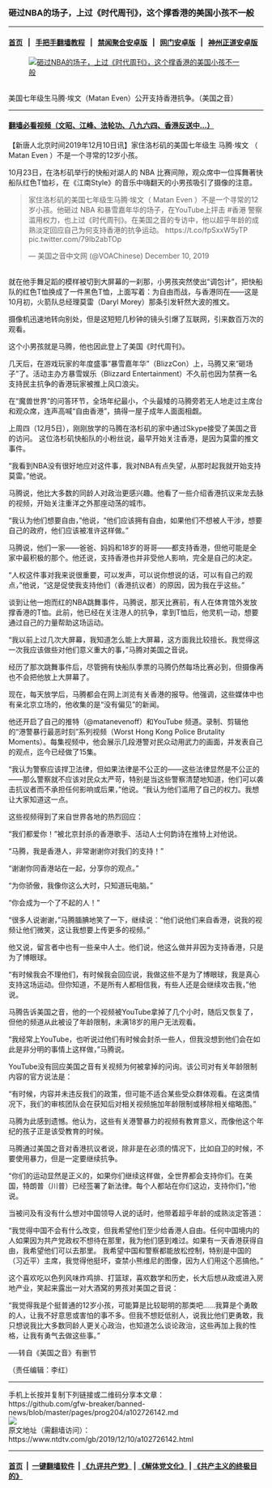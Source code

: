 ### 砸过NBA的场子，上过《时代周刊》，这个撑香港的美国小孩不一般
------------------------

#### [首页](https://github.com/gfw-breaker/banned-news/blob/master/README.md) &nbsp;&nbsp;|&nbsp;&nbsp; [手把手翻墙教程](https://github.com/gfw-breaker/guides/wiki) &nbsp;&nbsp;|&nbsp;&nbsp; [禁闻聚合安卓版](https://github.com/gfw-breaker/bn-android) &nbsp;&nbsp;|&nbsp;&nbsp; [网门安卓版](https://github.com/oGate2/oGate) &nbsp;&nbsp;|&nbsp;&nbsp; [神州正道安卓版](https://github.com/SzzdOgate/update) 



<div><div class="featured_image">
 <a href="https://i.ntdtv.com/assets/uploads/2019/12/83F214FC-CFE8-485D-A2CA-FA22D0086CDE_w1023_r1_s.jpg" target="_blank">
  <figure>
   <img alt="砸过NBA的场子，上过《时代周刊》，这个撑香港的美国小孩不一般" src="https://i.ntdtv.com/assets/uploads/2019/12/83F214FC-CFE8-485D-A2CA-FA22D0086CDE_w1023_r1_s-800x450.jpg"/>
  </figure><br/>
 </a>
 <span class="caption">
  美国七年级生马腾·埃文（Matan Even）公开支持香港抗争。（美国之音）
 </span>
</div>
</div><hr/>

#### [翻墙必看视频（文昭、江峰、法轮功、八九六四、香港反送中...）](https://github.com/gfw-breaker/banned-news/blob/master/pages/link3.md)

<div><div class="post_content" itemprop="articleBody">
 <p>
  【新唐人北京时间2019年12月10日讯】家住洛杉矶的美国七年级生
  <ok href="https://www.ntdtv.com/gb/马腾·埃文.htm">
   马腾·埃文
  </ok>
  （
  <ok href="https://www.ntdtv.com/gb/matan-even.htm">
   Matan Even
  </ok>
  ）不是一个寻常的12岁小孩。
 </p>
 <p>
  10月23日，在洛杉矶举行的快船对湖人的
  <ok href="https://www.ntdtv.com/gb/nba.htm">
   NBA
  </ok>
  比赛间隙，观众席中一位挥舞著快船队红色T恤衫，在《江南Style》的音乐中嗨翻天的小男孩吸引了摄像的注意。
 </p>
 <blockquote class="twitter-tweet" data-lang="en">
  <p dir="ltr" lang="zh">
   家住洛杉矶的美国七年级生马腾·埃文（
   <ok href="https://www.ntdtv.com/gb/matan-even.htm">
    Matan Even
   </ok>
   ）不是一个寻常的12岁小孩。他砸过
   <ok href="https://www.ntdtv.com/gb/nba.htm">
    NBA
   </ok>
   和暴雪嘉年华的场子，在YouTube上抨击
   <ok href="https://twitter.com/hashtag/%E9%A6%99%E6%B8%AF?src=hash&amp;ref_src=twsrc%5Etfw">
    #香港
   </ok>
   警察滥用权力，也上过《时代周刊》。在美国之音的专访中，他以超乎年龄的成熟淡定回应自己为何支持香港的抗争运动。
   <ok href="https://t.co/fpSxxW5yTP">
    https://t.co/fpSxxW5yTP
   </ok>
   <ok href="https://t.co/79Ib2abTOp">
    pic.twitter.com/79Ib2abTOp
   </ok>
  </p>
  <p>
   — 美国之音中文网 (@VOAChinese)
   <ok href="https://twitter.com/VOAChinese/status/1204205587858427904?ref_src=twsrc%5Etfw">
    December 10, 2019
   </ok>
  </p>
 </blockquote>
 <p>
  <script async="" charset="utf-8" src="https://platform.twitter.com/widgets.js">
  </script>
 </p>
 <p>
  <br/>
  就在他手舞足蹈的模样被切到大屏幕的一刹那，小男孩突然使出“调包计”，把快船队的红色T恤换成了一件黑色T恤，上面写着：为自由而战，与香港同在——这是10月初，火箭队总经理莫雷（Daryl Morey）那条引发轩然大波的推文。
 </p>
 <p>
  摄像机迅速地转向别处，但是这短短几秒钟的镜头引爆了互联网，引来数百万次的观看。
 </p>
 <p>
  这个小男孩就是马腾，他也因此登上了美国《时代周刊》。
 </p>
 <p>
  几天后，在游戏玩家的年度盛事“暴雪嘉年华”（BlizzCon）上，马腾又来“砸场子”了。活动主办方暴雪娱乐（Blizzard Entertainment）不久前也因为禁赛一名支持民主抗争的香港玩家被推上风口浪尖。
 </p>
 <p>
  在“魔兽世界”的问答环节，全场年纪最小，个头最矮的马腾旁若无人地走过主席台和观众席，连声高喊“自由香港”，搞得一屋子成年人面面相觑。
 </p>
 <p>
  上周四（12月5日），刚刚放学的马腾在洛杉矶的家中通过Skype接受了美国之音的访问。 这位洛杉矶快船队的小粉丝说，最早开始关注香港，是因为莫雷的推文事件。
 </p>
 <p>
  “我看到NBA没有很好地应对这件事，我对NBA有点失望，从那时起我就开始支持莫雷。”他说。
 </p>
 <p>
  马腾说，他比大多数的同龄人对政治更感兴趣。他看了一些介绍香港抗议来龙去脉的视频，开始关注重洋之外那座动荡的城市。
 </p>
 <p>
  “我认为他们想要自由，”他说，“他们应该拥有自由，如果他们不想被人干涉，想要自己的政府，他们应该被准许这样做。”
 </p>
 <p>
  马腾说，他们一家——爸爸、妈妈和18岁的哥哥——都支持香港，但他可能是全家中最积极的那个。他还说，支持香港也并非受他人影响，完全是自己的决定。
 </p>
 <p>
  “人权这件事对我来说很重要，可以发声，可以说你想说的话，可以有自己的观点，”他说，“这是促使我支持他们（香港抗议者）的原因，因为我在乎这些。”
 </p>
 <p>
  谈到让他一炮而红的NBA跳舞事件，马腾说，那天比赛前，有人在体育馆外发放撑香港的T恤。此前，他已经在关注港人的抗争，拿到T恤后，他灵机一动，想要通过自己的力量帮助这场运动。
 </p>
 <p>
  “我以前上过几次大屏幕，我知道怎么能上大屏幕，这方面我比较擅长。我觉得这一次我应该做些对他们意义重大的事，”马腾对美国之音说。
 </p>
 <p>
  经历了那次跳舞事件后，尽管拥有快船队季票的马腾仍然每场比赛必到，但摄像再也不会把他放上大屏幕了。
 </p>
 <p>
  现在，每天放学后，马腾都会在网上浏览有关香港的报导。他强调，这些媒体中也有亲北京立场的，他收集的是“没有偏见”的新闻。
 </p>
 <p>
  他还开启了自己的推特（@matanevenoff）和YouTube 频道。录制、剪辑他的“港警暴行最恶时刻”系列视频（Worst Hong Kong Police Brutality Moments）。每集视频中，他会展示几段港警对民众动用武力的画面，并发表自己的观点，迄今已经做了15集。
 </p>
 <p>
  “我认为警察应该捍卫法律，但如果法律是不公正的——这些法律显然是不公正的——那么警察就不应该对民众太严苛，特别是当这些警察清楚地知道，他们可以袭击抗议者而不承担任何影响或后果，”他说。“我认为他们滥用了自己的权力。我想让大家知道这一点。
 </p>
 <p>
  这些视频得到了来自世界各地的热烈回应：
 </p>
 <p>
  “我们都爱你！”被北京封杀的香港歌手、活动人士何韵诗在推特上对他说。
 </p>
 <p>
  “马腾，我是香港人，非常谢谢你对我们的支持！”
 </p>
 <p>
  “谢谢你同香港站在一起，分享你的观点。”
 </p>
 <p>
  “为你骄傲，我像你这么大时，只知道玩电脑。”
 </p>
 <p>
  “你会成为一个了不起的人！”
 </p>
 <p>
  “很多人说谢谢，”马腾腼腆地笑了一下，继续说：“他们说他们来自香港，说我的视频让他们微笑，这让我想要上传更多的视频。”
 </p>
 <p>
  他又说，留言者中也有一些亲中人士。他们说，他这么做并非因为支持香港，只是为了博眼球。
 </p>
 <p>
  “有时候我会不理他们，有时候我会回应说，我做这些不是为了博眼球，我是真心支持这场运动。但你知道，不是所有人都相信我，有些人还是会继续攻击我，”他说。
 </p>
 <p>
  马腾告诉美国之音，他的一个视频被YouTube拿掉了几个小时，随后又恢复了，但他的频道从此被设了年龄限制，未满18岁的用户无法观看。
 </p>
 <p>
  “我经常上YouTube，也听说过他们有时候会封杀一些人，但我没想到他们会在如此是非分明的事情上这样做，”马腾说。
 </p>
 <p>
  YouTube没有回应美国之音有关视频为何被拿掉的问询。该公司对有关年龄限制内容的官方说法是：
 </p>
 <p>
  “有时候，内容并未违反我们的政策，但可能不适合某些受众群体观看。在这类情况下，我们的审核团队会在获知后对相关视频施加年龄限制或移除相关缩略图。”
 </p>
 <p>
  马腾为此感到遗憾。他认为，这些有关港警暴力的视频有教育意义，而像他这个年纪的孩子正是该受教育的时候。
 </p>
 <p>
  马腾通过美国之音对香港抗议者说，除非是在必须的情况下，比如自卫的时候，不要使用暴力，但是一定要继续抗争。
 </p>
 <p>
  “你们的运动显然是正义的，如果你们继续这样做，全世界都会支持你们。在美国，特朗普（川普）已经签署了新法律。每个人都站在你们这边，支持你们，”他说。
 </p>
 <p>
  当被问及有没有什么想对中国领导人说的话时，他带着超乎年龄的成熟淡定答道：
 </p>
 <p>
  “我觉得中国不会有什么改变，但我希望他们至少给香港人自由。任何中国境内的人如果因为共产党政权不想待在那里，我为他们感到难过。如果有一天香港获得自由，我希望他们可以去那里。 我希望中国和警察都能放松控制，特别是中国的（习近平）主席，我觉得他挺坏，查禁小熊维尼的图像，因为人们用这个恶搞他。”
 </p>
 <p>
  这个喜欢吃以色列风味炸鸡排、打篮球，喜欢数学和历史，长大后想从政或进入房地产业，笑起来露出一对大酒窝的男孩对美国之音说：
 </p>
 <p>
  “我觉得我是个挺普通的12岁小孩，可能算是比较聪明的那类吧……我算是个勇敢的人，让我不好意思或害怕的事不多。但我不想贬低别人，说我比他们更勇敢，我只想说我比大多数同龄人更关心政治，也知道怎么谈论政治，这些再加上我的性格，让我有勇气去做这些事。”
 </p>
 <p>
  ──转自《美国之音》有删节
 </p>
 <p>
  （责任编辑：李红）
 </p>
 <div class="single_ad">
 </div>
</div>
</div>
<hr/>
手机上长按并复制下列链接或二维码分享本文章：<br/>
https://github.com/gfw-breaker/banned-news/blob/master/pages/prog204/a102726142.md <br/>
<a href='https://github.com/gfw-breaker/banned-news/blob/master/pages/prog204/a102726142.md'><img src='https://github.com/gfw-breaker/banned-news/blob/master/pages/prog204/a102726142.md.png'/></a> <br/>
原文地址（需翻墙访问）：https://www.ntdtv.com/gb/2019/12/10/a102726142.html


------------------------
#### [首页](https://github.com/gfw-breaker/banned-news/blob/master/README.md) &nbsp;|&nbsp; [一键翻墙软件](https://github.com/gfw-breaker/nogfw/blob/master/README.md) &nbsp;| [《九评共产党》](https://github.com/gfw-breaker/9ping.md/blob/master/README.md#九评之一评共产党是什么) | [《解体党文化》](https://github.com/gfw-breaker/jtdwh.md/blob/master/README.md) | [《共产主义的终极目的》](https://github.com/gfw-breaker/gczydzjmd.md/blob/master/README.md)


<img src='http://gfw-breaker.win/banned-news/pages/prog204/a102726142.md' width='0px' height='0px'/>